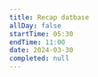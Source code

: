 ```yaml
---
title: Recap datbase
allDay: false
startTime: 05:30
endTime: 11:00
date: 2024-03-30
completed: null
---
```

